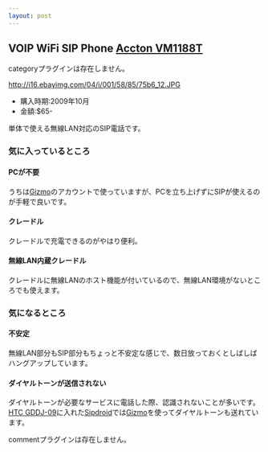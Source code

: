 ```yaml
---
layout: post
---
```

<h2>VOIP WiFi SIP Phone <a href="/?page=Accton+VM1188T" class="wikipage">Accton VM1188T</a></h2>
<p><span class="error">categoryプラグインは存在しません。</span></p>
<p><a href="http://i16.ebayimg.com/04/i/001/58/85/75b6_12.JPG">http://i16.ebayimg.com/04/i/001/58/85/75b6_12.JPG</a></p>
<ul>
<li>購入時期:2009年10月</li>
<li>金額:$65-</li>
</ul>
<p>単体で使える無線LAN対応のSIP電話です。</p>
<h3>気に入っているところ</h3>
<h4>PCが不要</h4>
<p>うちは<a href="http://gizmo5.com">Gizmo</a>のアカウントで使っていますが、PCを立ち上げずにSIPが使えるのが手軽で良いです。</p>
<h4>クレードル</h4>
<p>クレードルで充電できるのがやはり便利。</p>
<h4>無線LAN内蔵クレードル</h4>
<p>クレードルに無線LANのホスト機能が付いているので、無線LAN環境がないところでも使えます。</p>
<h3>気になるところ</h3>
<h4>不安定</h4>
<p>無線LAN部分もSIP部分もちょっと不安定な感じで、数日放っておくとしばしばハングアップしています。</p>
<h4>ダイヤルトーンが送信されない</h4>
<p>ダイヤルトーンが必要なサービスに電話した際、認識されないことが多いです。<a href="/?page=HTC+GDDJ%2D09" class="wikipage">HTC GDDJ-09</a>に入れた<a href="http://sipdroid.org/">Sipdroid</a>では<a href="http://gizmo5.com">Gizmo</a>を使ってダイヤルトーンも送れています。</p>
<p><span class="error">commentプラグインは存在しません。</span> </p>
